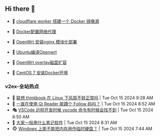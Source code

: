 ## Hi there 👋

<!--
**dkyg666/dkyg666** is a ✨ _special_ ✨ repository because its `README.md` (this file) appears on your GitHub profile.

Here are some ideas to get you started:

- 🔭 I’m currently working on ...
- 🌱 I’m currently learning ...
- 👯 I’m looking to collaborate on ...
- 🤔 I’m looking for help with ...
- 💬 Ask me about ...
- 📫 How to reach me: ...
- 😄 Pronouns: ...
- ⚡ Fun fact: ...
-->

<!-- BLOG-POST-LIST:START -->
- 🦩 [cloudflare worker 搭建一个 Docker 镜像源](http://blog.1996099.xyz/archives/cloudflare-worker-da-jian-yi-ge-docker-jing-xiang-zhan) 

- 🚦 [Docker配置网络代理](http://blog.1996099.xyz/archives/dockerpei-zhi-wang-luo-dai-li) 

- 🫶 [OpenWrt 安装nginx 模块化部署](http://blog.1996099.xyz/archives/openwrt-an-zhuang-nginx-mo-kuai-hua-bu-shu) 

- 🦄 [Ubuntu编译Openwrt](http://blog.1996099.xyz/archives/ubuntuzi-bian-yi-openwrt) 

- 🐻 [OpenWrt overlay磁盘扩容](http://blog.1996099.xyz/archives/openwrt-overlay) 

- 🤖 [CentOS 7 安装Docker环境](http://blog.1996099.xyz/archives/centos-docker) 
<!-- BLOG-POST-LIST:END -->

### v2ex-全站热点
<!-- v2ex:START -->
- 🥸 [联想 thinkbook 在 Linux 下风扇不转正常吗](https://www.v2ex.com/t/1080544#reply4) | Tue Oct 15 2024 9:28 AM
- 🤗 [一直在使用 Qi Reader 能蹲个 Follow 码吗？](https://www.v2ex.com/t/1080533#reply1) | Tue Oct 15 2024 8:52 AM
- 🎭 [VSCode 远程开发时候 vscode 命令有时候会找不到](https://www.v2ex.com/t/1080529#reply0) | Tue Oct 15 2024 8:50 AM
- 🥷 [大家一般用什么笔记软件](https://www.v2ex.com/t/1080521#reply38) | Tue Oct 15 2024 8:31 AM
- 🐵 [Windows 上能不能把内存用作临时硬盘？](https://www.v2ex.com/t/1080501#reply9) | Tue Oct 15 2024 7:44 AM<!-- v2ex:END -->

